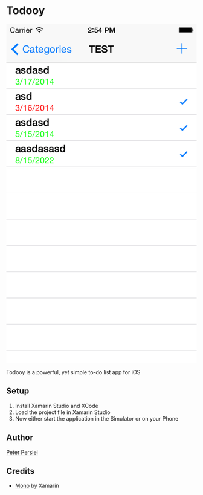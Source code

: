 # Todooy

![Todooy](screenshot.png)

Todooy is a powerful, yet simple to-do list app for iOS

## Setup

1. Install Xamarin Studio and XCode
2. Load the project file in Xamarin Studio
3. Now either start the application in the Simulator or on your Phone

## Author
<a href="http://peterpersiel.com">Peter Persiel</a>

## Credits

* <a href="http://www.mono-project.com/Main_Page">Mono</a> by Xamarin

